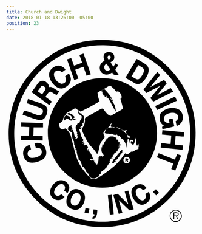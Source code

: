 ```yaml
---
title: Church and Dwight
date: 2018-01-18 13:26:00 -05:00
position: 23
---
```


<svg version="1.1"  xmlns="http://www.w3.org/2000/svg" xmlns:xlink="http://www.w3.org/1999/xlink" x="0px" y="0px"
	 viewBox="0 0 163.6 164" style="enable-background:new 0 0 163.6 164;" xml:space="preserve">
<g>
	<path d="M138.8,26C124.2,11.2,106.3,3.3,85.7,2.5c-23.6-1-44.1,7-60.8,23.8C10.5,40.7,2.9,58.5,2,78.8
		c-0.9,23.3,6.8,43.5,23.3,60.1c15.6,15.7,34.7,23.2,57,23.6c21.8-0.4,40.8-8,56.4-23.7c14.5-14.5,22.3-32.2,23.2-52.7
		C163,62.9,155.2,42.6,138.8,26z M82,157.8c-42.2,0-75.4-34.6-75.3-75.4C6.7,40.5,41,6.3,83.4,7c41.5,0.7,74.3,35.3,74,75.4
		C157.5,124.7,122.8,157.8,82,157.8z"/>
</g>
<path d="M139.9,152.6c0-2.8,2.3-5,5.3-4.9c2.7,0,5,2.3,5,5.2c0,2.8-2.3,5.1-5.3,5.2C142.1,158,139.8,155.6,139.9,152.6z
	 M149.5,152.9c0.1-2.4-1.9-4.6-4.3-4.7c-2.7-0.1-4.7,1.8-4.8,4.3c-0.1,2.5,1.8,4.7,4.3,4.8C147.3,157.5,149.5,155.5,149.5,152.9z"/>
<path d="M77.9,147.7c-0.1,0.9-0.1,1.8-0.2,2.7c-0.1,1.2-0.4,2.3-1.1,3.3c-0.7,1.2-1.8,1.8-2.9,1.7c0-0.5,0.1-1,0.1-1.6
	c1.1-0.4,1.8-1.1,1.7-2.3c-0.4-0.1-0.8-0.2-1.3-0.3c0.1-1.3,0.2-2.5,0.4-3.9C75.7,147.4,76.7,147.5,77.9,147.7z"/>
<path d="M71.1,146.7c-0.3,1.3-0.6,2.6-0.9,4c-1.1-0.2-2.1-0.4-3.3-0.7c0.3-1.3,0.6-2.6,0.9-4C68.9,146.3,69.9,146.5,71.1,146.7z"/>
<path d="M53.7,130.1c-0.1,0.5-0.3,1-0.5,1.5c-0.2,0.6-0.5,1.1-0.9,1.8c-1-0.8-1.9-1.5-2.8-2.2c0.2-0.5,0.3-0.9,0.5-1.3
	c0.5-1.3,0.2-2.4-0.7-3.4c-0.9-1-2-1.1-3.3-0.7c-0.4,0.1-0.8,0.3-1.1,0.5c-1.9,1.3-3.3,3.1-3.9,5.4c-0.2,0.9-0.2,1.9,0.5,2.7
	c1.1,1.4,2.5,1.7,4,0.9c0.5-0.3,1-0.6,1.6-0.9c0.9,0.7,1.8,1.4,2.7,2.1c-0.1,0.2-0.3,0.4-0.4,0.6c-1.9,2.1-4.7,2.8-7.3,1.8
	c-1.7-0.6-3-1.7-3.9-3.2c-1-1.5-1.2-3.2-0.6-5c0.9-2.9,2.6-5.3,5.1-7.1c4.2-3,10.3-0.5,11.2,4.6C53.9,128.6,53.8,129.4,53.7,130.1z"
	/>
<path d="M67.1,135.4c-0.6-2.9-2.7-4.2-5.2-5.1c-2.8-1-5.2-0.3-7.2,1.9c-2.1,2.3-3.2,5.1-3.3,8.2c-0.1,2.6,1,4.5,3.1,5.8
	c0.9,0.5,1.8,0.9,2.8,1.2c2.5,0.7,4.7,0.1,6.5-1.8c1.6-1.6,2.6-3.5,3.1-5.6C67.3,138.4,67.5,136.9,67.1,135.4z M61.1,143
	c-0.9,0.8-1.9,1.3-3.2,1c-1.6-0.4-2.7-1.5-2.8-3.2c-0.1-2.5,0.7-4.6,2.5-6.4c0.9-0.8,1.9-1.3,3.2-1.1c1.5,0.2,2.6,1.5,2.8,3.2
	c0,0.3,0,0.5,0,1C63.4,139.6,62.7,141.5,61.1,143z"/>
<path d="M91.9,151.4c-1.1,0.1-2.1,0.2-3.3,0.3c-0.5-5.5-1.1-11-1.7-16.6c1.1-0.1,2.1-0.2,3.3-0.4C90.9,140.4,91.5,145.8,91.9,151.4z
	"/>
<path d="M96.4,139.4c0,0-0.1,0.1-0.1,0.1c1,3.5,2,7,3,10.6c-1,0.3-2,0.6-3.1,0.9c-1.5-5.3-3.1-10.6-4.6-16c1.2-0.3,2.3-0.7,3.4-1
	c0.2,0,0.6,0.2,0.8,0.4c2.1,2,4.1,4.1,6.1,6.1c0.7,0.7,1.5,1.5,2.2,2.2c0,0,0.1-0.1,0.2-0.1c-0.5-1.8-1-3.5-1.5-5.3
	c-0.5-1.7-1-3.5-1.5-5.3c1.1-0.3,2.1-0.5,3.1-0.8c1.5,5.4,3.1,10.7,4.6,16c-1.2,0.3-2.3,0.6-3.5,0.9
	C102.4,145.3,99.4,142.3,96.4,139.4z"/>
<path d="M119.2,142.4c-3,1.7-5.8,1.1-8.2-1.4c-1.7-1.8-3-3.9-3.7-6.4c-0.8-3.4,0.4-6.3,3.5-7.9c3.4-1.7,6.1-1.2,8.6,1.5
	c0.2,0.2,0.4,0.5,0.7,0.9c-1.1,0.6-2,1.2-3,1.8c-0.4-0.3-0.7-0.6-1-0.9c-1.1-0.9-2.3-1.1-3.6-0.5c-1.3,0.6-1.8,1.6-1.7,2.9
	c0.2,2.8,1.5,5,3.8,6.6c1.2,0.7,2.4,0.8,3.5-0.1c1.2-0.9,1.5-2,1.2-3.5c-0.1-0.4-0.2-0.8-0.3-1.3c1-0.6,2-1.2,3-1.8
	C124.2,136.7,123.3,140.2,119.2,142.4z"/>
<path d="M130.7,133.1c-0.8,0.7-1.6,1.4-2.5,2.2c-0.9-1-1.8-2-2.7-3c0.8-0.7,1.6-1.5,2.5-2.2C128.9,131.1,129.8,132.1,130.7,133.1z"
	/>
<path d="M149.6,101.2c-1.7,4.3-3.3,8.5-5,12.9c-1.2-0.5-2.3-1-3.4-1.4c0.6-1.5,1.1-3,1.7-4.5c-4.7-1.9-9.3-3.7-14-5.5
	c0.5-1.2,0.9-2.3,1.4-3.4c0.5,0.1,1,0.2,1.4,0.4c3.4,1.3,6.7,2.7,10.1,4c0.8,0.3,1.7,0.6,2.5,1c0.6-1.5,1.2-3,1.9-4.6
	C147.3,100.4,148.4,100.8,149.6,101.2z"/>
<path d="M144.9,84.6c-0.2,2.4-0.4,4.8-0.7,7.3c2.4,0.2,4.6,0.5,7,0.7c-0.1,1.2-0.3,2.4-0.4,3.7c-6.3-0.6-12.5-1.2-18.7-1.8
	c0.1-0.7,0.1-1.4,0.2-2c0-0.5,0.1-1.1,0.2-1.7c2.7-0.2,5.3,0.6,8.1,0.6c0.2-2.4,0.4-4.8,0.6-7.3c-2.6-0.3-5.3-0.5-8-0.8
	c0.1-1.2,0.3-2.4,0.4-3.8c6.2,0.6,12.4,1.2,18.6,1.8c-0.1,1.3-0.2,2.4-0.3,3.7C149.6,85,147.3,84.8,144.9,84.6z"/>
<path d="M148.1,74.8c-0.6,0.5-1.4,0.8-2.3,1.2c-0.3-1.4-0.6-2.7-0.9-4c0.3-0.2,0.6-0.5,0.8-0.7c2.6-1.7,1.3-5.4-0.8-6.1
	c-1.3-0.5-2.7-0.6-4-0.4c-1.5,0.2-3,0.7-4.2,1.6c-1.2,0.9-1.9,2.1-1.8,3.6c0.1,2.1,1.7,3.6,4.8,3.4c-0.2-1-0.4-2-0.6-3.1
	c1.1-0.2,2.1-0.4,3.2-0.7c0.5,2.2,1,4.4,1.5,6.7c-3.4,1.1-6.8,1.7-10.2,2.3c-0.1-0.7-0.2-1.3-0.3-1.9c0.5-0.3,1-0.6,1.6-0.9
	c-0.2-0.2-0.4-0.4-0.6-0.5c-1.9-1.2-2.7-3-3-5.1c-0.1-0.9-0.1-1.8,0-2.6c0.1-1.5,0.8-2.9,2-3.8c3.7-2.9,7.9-4,12.5-2.7
	c3,0.9,4.7,3.1,5.3,6.2C151.4,70.3,150.6,72.9,148.1,74.8z"/>
<path d="M146,54.4c-5.6,2.6-11.2,5.2-17,7.9c-0.5-1.1-1-2.2-1.6-3.4c5.7-2.7,11.3-5.3,17-8C145,52.1,145.5,53.2,146,54.4z"/>
<path d="M143,46.5c-5.8,2.9-11.4,5.8-17.2,8.6c-0.9-1-1.7-2-2.5-3c2.7-3.4,5.4-6.7,8.1-10c0,0-0.1-0.1-0.1-0.2
	c-3.8,1.9-7.5,3.9-11.4,5.9c-0.8-1-1.6-2-2.5-3c4-5.1,7.9-10.1,11.9-15.2c0.8,1,1.6,1.9,2.3,2.9c-1.5,1.7-2.8,3.4-4.2,5.1
	c-1.4,1.7-2.7,3.3-4.1,5c0,0,0.1,0.1,0.1,0.1c3.8-2,7.7-4,11.6-6.1c0.8,0.9,1.5,1.9,2.3,2.9c-2.8,3.4-5.5,6.8-8.2,10.1
	c0,0,0,0.1,0.1,0.1c3.8-2,7.6-4.1,11.5-6.2C141.4,44.6,142.2,45.5,143,46.5z"/>
<path d="M118.8,23c-2.2-1.4-4.4-2.7-6.6-4c-0.2-0.1-0.4-0.2-0.7-0.3c-3.2,5.3-6.3,10.7-9.5,16c0.1,0.1,0.2,0.2,0.3,0.3
	c2.7,1.6,5.4,3.2,8.1,4.7c0.5,0.3,1,0.3,1.6,0.4c1.9,0.2,3.4-0.6,4.8-1.9c2.3-2.2,4-4.9,4.8-8C122.4,27,121.5,24.8,118.8,23z
	 M117.6,29.8c-0.7,2-1.8,3.8-3.3,5.4c-0.9,0.9-2.1,1.2-3.2,0.6c-1.3-0.6-2.6-1.4-4-2.1c2-3.3,3.9-6.5,5.9-9.8
	c1.2,0.8,2.4,1.4,3.5,2.2C117.7,26.9,118.1,28.2,117.6,29.8z"/>
<path d="M93.3,27.8c0.8-1.3,1.8-2.4,2.2-3.9c-0.6-0.5-1.2-1-1.9-1.5c-0.7,1-1.3,1.9-2,2.9c-0.9-1.3-1.6-2.5-2.4-3.8
	c0.5-0.3,0.9-0.5,1.2-0.7c1.5-1,2.2-2.4,2-4.2c-0.2-1.8-1.2-3-2.9-3.5c-0.5-0.2-1-0.2-1.5-0.3c-2.9-0.2-5.2,1.7-4.7,4.8
	c0.1,0.9,0.5,1.8,0.7,2.8c-0.1,0-0.3,0.1-0.4,0.2c-2,0.8-3,2.2-3.5,4.2c-0.7,3,0.7,5.8,3.4,6.8c1.9,0.8,3.9,0.6,5.7-0.5
	c0.4-0.3,0.9-0.5,1.4-0.8c0.2,0.4,0.3,0.7,0.5,0.9c0.3,0.3,0.6,0.8,1,0.9c1.2,0.4,2.6,0.5,4.1,0.4C95.3,30.8,94.3,29.3,93.3,27.8z
	 M85.4,28.5c-1.1-0.4-1.6-1.4-1.6-2.6c-0.1-1.5,0.8-2.4,2-3.2c1.1,1.7,2.1,3.3,3.2,5C87.9,28.7,86.7,28.9,85.4,28.5z M87.6,19.3
	c-0.7-0.8-1.1-1.6-0.9-2.5c0.2-0.8,0.8-1.1,1.6-1c0.7,0.1,1.2,0.8,1,1.5C89.2,18.3,88.6,18.9,87.6,19.3z"/>
<path d="M72.3,31.8c-1.3,0.4-2.4,0.8-3.6,1.2c-0.9-2.6-1.8-5.1-2.7-7.6c-2.3,0.8-4.7,1.6-7,2.4c0.9,2.6,1.8,5.1,2.7,7.7
	c-1.2,0.4-2.3,0.8-3.6,1.2C56,30.9,54,25,51.9,19.1c1.2-0.4,2.3-0.8,3.6-1.2c0.8,2.2,1.6,4.3,2.4,6.5c2.3-0.8,4.6-1.6,7-2.5
	c-0.8-2.2-1.5-4.4-2.3-6.6c1.2-0.4,2.3-0.8,3.5-1.2C68.1,20,70.3,25.8,72.3,31.8z"/>
<path d="M51.4,42.4c-2.9,2.1-6,2.1-8.9-0.1c-2.9-2.3-5.1-5.1-5.8-8.8c-0.4-2.1,0-4.1,1.5-5.8c1.5-1.7,3.3-2.9,5.6-3.2
	c2.4-0.4,5.6,1.1,6.8,3.3c-1,0.8-2,1.5-3,2.3c-0.6-0.4-1.1-0.8-1.6-1.1c-2.1-1.1-4.7,0-5.2,2.2c-0.1,0.7-0.1,1.4,0.1,2.1
	c0.7,2.6,2.2,4.7,4.6,6c0.9,0.5,1.8,0.8,2.8,0.5c2.1-0.5,3.1-2.1,2.6-4.2c-0.1-0.7-0.4-1.3-0.6-2.1c1.1-0.8,2.1-1.6,3.2-2.4
	C56.2,35.3,55.8,39.2,51.4,42.4z"/>
<path d="M44.8,46.1c-1.5-0.5-2.6-1.4-3.9-2.2c-1.3-0.9-2.7-1.6-4.3-1.1c-0.4-1.8-0.6-2.3-1.2-3.1c-2.5-3.2-6.3-3.2-8.6,0.1
	c-1.3,1.9-2.6,3.7-4,5.6c-0.4,0.5-0.8,1.1-1.2,1.7c5.1,3.7,10.1,7.3,15.2,11c0.7-1,1.4-2,2.2-3c-1.9-1.4-3.7-2.7-5.4-4
	c0-0.2,0-0.2,0.1-0.3c0.7-1,1.3-1.9,2-2.9c1-1.4,1.9-1.6,3.4-0.7c0.8,0.5,1.5,1.1,2.3,1.5c0.5,0.3,1.2,0.5,1.7,0.8
	c0.8-1.1,1.5-2.1,2.2-3.2C45.1,46.3,45,46.2,44.8,46.1z M33.3,45c-0.8,1.3-1.7,2.5-2.7,3.9c-1.3-0.9-2.5-1.7-3.7-2.6
	c0.2-0.4,0.4-0.7,0.6-1c0.7-0.9,1.3-1.9,2-2.8c0.8-0.9,1.6-1,2.6-0.4c0.2,0.1,0.5,0.3,0.7,0.5C33.6,43.3,33.8,44.1,33.3,45z"/>
<path d="M35,64.1c-0.2,1-0.5,2.1-1,3.1c-1.4,3.1-3.8,4.3-7.1,3.5c-2-0.5-3.9-1.2-5.8-1.8c-2-0.7-4-1.4-6-2.1
	c-0.4-0.1-0.7-0.3-1.2-0.5c0.4-1.2,0.8-2.3,1.2-3.4c1.4,0.1,2.6,0.6,3.9,1c2.4,0.9,4.7,1.7,7.1,2.6c1,0.3,2,0.4,3,0.1
	c1.2-0.3,1.8-1.1,2.1-2.2c0.3-1.1,0.2-2.2-0.7-2.9c-0.8-0.6-1.6-1.1-2.5-1.4c-3.3-1.2-6.6-2.3-9.9-3.4c-0.2-0.1-0.4-0.1-0.7-0.2
	c0.4-1.2,0.7-2.3,1.1-3.6c0.9,0.3,1.7,0.5,2.6,0.8c2.9,1,5.8,2,8.7,3c0.8,0.3,1.6,0.7,2.3,1.1C34.6,59.2,35.6,61.2,35,64.1z"/>
<path d="M23.3,77.1c-0.1,2.4-0.1,4.8-0.2,7.3c2.6,0.1,5.3,0.2,8,0.2v3.8c-6.3-0.2-12.5-0.4-18.7-0.5v-3.7h7c0.1-2.4,0.1-4.8,0.2-7.3
	c-2.4-0.1-4.6-0.2-6.9-0.2v-3.8c6.3,0.2,12.5,0.4,18.7,0.6v3.7H23.3z"/>
<path d="M34,100.6c-0.6,2.1-2,3.6-3.9,4.6c-2.5,1.4-5.2,2.1-8,2.2c-3.5,0-5.8-1.6-7.1-4.9c-0.5-1.4-0.8-2.9-0.6-4.4
	c0.3-2.7,2.7-5.4,5.6-6c0.4,1.3,0.7,2.5,1.1,3.8c-0.3,0.1-0.5,0.2-0.7,0.3c-1.6,0.8-2.5,2.4-2.2,4c0.3,1.7,1.6,2.9,3.4,3
	c2.6,0.2,5-0.5,7.1-2c0.9-0.6,1.5-1.5,1.6-2.6c0.3-2.1-1.2-3.9-3.2-4c-0.6,0-1.2,0-1.9,0c-0.4-1.3-0.7-2.6-1.1-3.9
	c2.5-0.5,4.8-0.4,6.9,1.1C33.5,93.6,34.8,97.6,34,100.6z"/>
<path d="M145.1,153c-0.5,0-0.9,0-1.4,0c0,0.9,0,1.7,0,2.5c-0.5,0.1-0.7,0-0.7-0.4c0-1.7,0-3.4,0-5.2c1.4-0.2,2.6-0.3,3.8,0.2
	c0.5,0.2,0.7,0.7,0.7,1.2c0,0.5-0.2,1-0.7,1.2c-0.3,0.1-0.6,0.3-1,0.5c0.5,0.8,0.9,1.6,1.4,2.4c-0.5,0.2-0.7,0-0.9-0.3
	C146,154.5,145.6,153.7,145.1,153z M143.8,152.6c0.9-0.1,1.6-0.1,2.3-0.2c0.5-0.1,0.8-0.4,0.8-0.9c0-0.5-0.3-0.9-0.8-0.9
	c-0.8-0.1-1.5-0.1-2.3-0.1C143.8,151.1,143.8,151.8,143.8,152.6z"/>
<path d="M86.8,51.7c0,0.2,0,0.4,0,0.6c0,0-0.1,0-0.1,0c-0.5-0.8-0.9-1.6-1.4-2.4c-0.1,0-0.1,0.1-0.2,0.1c0.2,0.5,0.4,1,0.7,1.7
	c-0.9-0.1-1.3-0.5-1.6-1.2c-0.2-0.5-0.5-1-0.8-1.5C83.4,49,83.3,49,83.2,49c0.4,0.7,0.7,1.4,1.1,2.1c-0.9-0.9-1.7-2-2.1-3.2
	c-0.1-0.2,0-0.5,0.2-0.7c-0.1-0.2-0.2-0.4-0.2-0.5c-0.4-0.2-0.8-0.4-1.1-0.6v-0.3c0.7-0.4,1.3-0.8,2-1.1c0.5-0.2,1-0.1,1.4,0.3
	c2.7,2.8,5.2,5.7,6.7,9.3c0.1,0.3,0.2,0.6,0.3,0.9c-0.1,0-0.1,0.1-0.2,0.1c-0.8-1.4-1.7-2.8-2.6-4.2c-0.1,0-0.1,0.1-0.2,0.1
	c0.2,0.4,0.3,0.7,0.5,1.1c1,1.5,1.9,3.1,2.9,4.5c1,1.4,1.3,3,1.6,4.7c0.1,0.7,0.2,1.5,0.2,2.2C91.1,60,89.5,55.5,86.8,51.7z"/>
<path d="M59.1,71c-0.5,0-1.2,0.1-1.7,0c-0.3-0.1-0.6-0.5-0.8-0.8c-0.2-0.4-0.3-0.9-0.4-1.3c-0.4-1.3-1.3-2.1-2.6-2.5
	c-0.4-0.1-0.7-0.2-1-0.4c-0.2-0.1-0.4-0.4-0.3-0.5c0-0.2,0.3-0.4,0.5-0.5c0.4-0.1,0.8-0.1,1.2-0.2c0,0.2,0.1,0.3,0.1,0.4
	c0.9,0.3,1.7,0.6,2.5,1c0,0-0.1,0.1-0.1,0.1c0.3,0.3,0.5,0.6,0.8,0.9c0.5,0.4,1,0.8,1.6,1.3c-0.8,0.4-1.6,0.6-1.7,1.6
	c0.4,0,0.7-0.1,1.1-0.1c0.1-0.2,0.2-0.5,0.3-0.7C59.2,69.6,59.3,70,59.1,71z"/>
<path d="M56.3,71.2c-0.2,0.2-0.8,0.2-1.2,0.1c-0.6-0.2-1.2-0.7-1.8-1c-0.5-0.3-0.9-0.6-1.4-0.9c-0.6,0.3-1.1,0.5-1.4,1.2
	c-0.2,0.4-0.9,0.7-1.4,0.9c0.1-0.8,0.1-1.6,0.5-2.2c0.4-1.6,0.5-1.7,1.5-2.5c0.6,0.2,1.1,0.4,1.7,0.7c0-0.1,0.1-0.1,0.1-0.2
	c0.1,0.2,0.2,0.3,0.3,0.5c0.2,0,0.4-0.1,0.4-0.1c1.3,0.5,1.3,1.4,1,2.5c0.6-0.1,1.1-0.2,1.8-0.2C56.4,70.4,56.5,71,56.3,71.2z"/>
<path d="M99.2,98.5c0,0.3-0.3,0.5-0.5,0.8c-0.2,0.2-0.5,0.4-1,0.8c0.2,0,0.4,0,0.7,0.1c-0.1,0.1-0.1,0.2-0.2,0.2
	c-0.2,0-0.4,0-0.7,0.1c0,0.3-0.1,0.6-0.1,1c-0.2,0.1-0.4,0.2-0.7,0.3c-0.1,0.8-0.6,1.2-1.3,1.4c0.1,0.2,0.2,0.4,0.3,0.6
	c-0.3,0.2-0.6,0.4-0.9,0.7c-0.1,0-0.3-0.1-0.7-0.2c0.2,0.3,0.4,0.5,0.6,0.9c-0.5-0.1-0.8-0.1-1.2-0.2c0.1,0.2,0.2,0.4,0.3,0.6
	c-0.4-0.1-0.7-0.1-1.1-0.2c0,0,0,0.1,0,0.1c0.3,0.2,0.7,0.4,1.2,0.7c-0.7,0.2-1.3,0.4-1.8,0.5c0.1,0.2,0.2,0.3,0.3,0.5
	c-0.2,0.6-1.4,0.5-2,0c0.3-0.6,0.7-1.1,0.9-1.6c0.3-0.7,0.7-1.3,1.3-1.8c0.7-0.6,1.2-1.4,1.8-2.1c0.3-0.4,0.7-0.8,0.9-1.3
	c0.3-0.3,0.5-0.6,0.8-0.9c0.3-0.3,0.5-0.7,0.7-1.1c0.6-1,1.3-1.8,2.5-2.1C99.2,96.9,99.2,97.7,99.2,98.5z"/>
<path d="M105.6,88.5c0,0.7,0,1.4-0.1,2c-0.5-1.2,0-2.7-0.8-3.9c-0.9,0.5-1,0.8-1,3.2c0,0-0.1,0-0.2-0.1c-0.2,0.2-0.4,0.5-0.4,0.7
	c-0.1,0.8-0.1,1.7-0.2,2.5c0,0.5-0.1,0.9-0.2,1.4c-0.1,0-0.2,0-0.2,0c-0.1-0.9,0-1.8-0.3-2.6c-0.2-0.9-0.7-1.6-1-2.5
	c-0.1,0-0.2,0.1-0.3,0.1c-0.4-0.9-0.8-1.7-1.2-2.5c-1,0.2-1.1,0.1-1.6-0.8c-0.1-0.2-0.3-0.5-0.5-0.7c-0.3-0.3-0.6-0.6-1-1
	c-0.3,0.2-0.6,0.4-0.9,0.6c-0.3-0.5-0.7-1.1-1-1.6c-1.6,0.8-2.9,0-4.3-0.5c-0.8-0.3-1.2-0.2-1.6,0.4c-0.7-0.8-1.6-0.7-2.5-0.7
	c-0.7,0-1.4,0-2.1-0.6c0.2-0.6,0.3-1.4,0.6-2c0.8-1.4,2-2.5,3.8-2.6c1.2-0.1,2.3-0.4,3.5,0c0.1,0.1,0.3,0,0.4,0
	c0.1,0,0.1-0.1,0.2-0.1c-0.2-0.1-0.4-0.2-0.6-0.4c0.5-0.1,1-0.2,1.6-0.3c0,0,0,0,0.1,0c0.9,1,1.9,1.6,3.3,2c1.4,0.4,2.4,1.4,3.5,2.3
	c0.2,0.2,0.4,0.2,0.8,0.4c0.1,0.9,0.9,1.3,1.8,1.5c0.4,0.1,0.5,0.3,0.5,0.7c0,0.8,0,1.5,0,2.3C105.4,86.2,105.5,87.3,105.6,88.5z"/>
<path d="M103.8,105.5c0.2,0.3,0.3,0.7,0.5,1.1c-1,0.4-1-0.6-1.6-0.9c0,0.3,0,0.6-0.1,0.8c-0.1,0.2-0.4,0.2-0.7,0.4v-3.3
	c0.5,0,1,0,1.5,0.1c1,0.2,1.2,0.7,0.7,1.5C104,105.3,103.9,105.4,103.8,105.5z"/>
<path d="M82.8,35.1C57,34.9,35.6,55.3,35.5,81.9c-0.1,25.8,20.9,46.8,46.6,46.8c25.9,0,46.8-20.8,46.9-46.5
	C129.1,57.1,109,35.3,82.8,35.1z M102.9,107.9c-1.6,0-2.8-1.3-2.7-2.9c0-1.5,1.3-2.7,3-2.7c1.5,0,2.6,1.2,2.6,2.8
	C105.8,106.8,104.6,107.9,102.9,107.9z M114,93.3c-0.3,0.7-1.7,0.9-0.8,2.2c-0.5,0.2-1,0.3-1.5,0.5c-0.6,0.2-1.2,0.3-1.6,0.7
	c-1,0.9-2.1,1.4-3.2,1.2c-0.9,0.7-1.6,1.4-2.4,1.8c-0.9,0.5-1.8,0.2-2.8-0.4c-0.3,0.4-0.6,0.7-0.8,1c-1.3,1.8-2.5,3.6-3.9,5.2
	c-3.3,3.9-7.2,7.1-11.4,10c-2.1,1.5-4.2,2.9-6.3,4.3c-1.5,1-3.1,1.7-5,1.6c-1-0.1-1.9-0.3-2.6-1.1c-1.3-1.4-2.7-2.8-3.9-4.3
	c-2.7-3.3-5.1-6.8-6.8-10.7c-1.3-3.2-2.2-6.5-3-9.8c-1-3.8-1.9-7.5-2.9-11.3c0-0.1-0.1-0.2-0.1-0.3c-0.9-2.4-2.6-4.2-4.5-5.9
	c-0.7,0.3-1.2,0.5-1.9,0.8c-1,0.4-1.8,0.2-2.3-0.7c-0.5-0.8-0.9-1.7-1.1-2.6c-0.3-0.9,0.1-1.8,0.9-2.2c1.6-0.8,2.4-1.9,2.6-3.7
	c0.1-0.8,0.7-1.5,1.2-2.2c0.6-0.9,1.2-1.8,1.9-2.6c0.3-0.3,0.8-0.5,1.2-0.7c0.5-0.3,1-0.5,1.4-0.8c0.2-0.1,0.4-0.3,0.6-0.4
	c1.1-0.4,2.1-0.9,3-1.6c0.8-0.6,1.8-0.3,2.5,0.5c0.2,0.3,0.7,0.3,1.1,0.5c-0.4,0.8-0.3,1.7,0,2.6c0.4,0.9,1.1,1.4,2,1.9
	c1,0.5,1.2,1.6,0.7,2.6c-0.4,0.6-0.7,1.3-1.1,1.9c-0.1,0.2-0.2,0.5-0.2,0.7c0.1,0.7-0.3,1.1-0.9,1.3c-0.3,0.1-0.6,0.2-0.9,0.4
	c-0.2,0.1-0.4,0.2-0.4,0.3c-0.1,1.1-1.5,1.4-1.5,2.6c0.2,0,0.4-0.1,0.6-0.1c0,0,0,0.1,0,0.1c-0.2,0.2-0.5,0.4-0.7,0.6
	c0,0.3,0.1,0.5,0.1,0.9c0,0,0.1,0.1,0.3,0.1c-0.1,0.1-0.1,0.2-0.2,0.4l0.4,0.4c-0.1,0.2-0.2,0.3-0.3,0.5c0.3,0.6,0.7,1.1,1,1.7
	c0.1,0.2,0.2,0.5,0.1,0.6c-0.3,0.6-0.1,0.9,0.3,1.2c-0.2,0.7-0.3,1.3-0.5,2c0.3-0.2,0.5-0.3,0.8-0.5c0,0.3,0,0.4-0.1,0.6
	c0.1,0,0.2,0.1,0.5,0.3c-0.6,0.6-1.1,1.1-1.6,1.6c-0.2,0.1-0.6,0-1,0c0.2-0.5,0.4-0.9,0.6-1.3c-0.3,0-0.5-0.1-0.8-0.1
	c0-0.1,0-0.2,0-0.3c-0.6-1.1-0.6-2.3-1-3.5c-0.2-0.5-0.4-1.1-0.6-1.6c-0.2-0.4-0.4-0.7-0.6-1.1c-0.4,0.3-0.7,0.4-1,0.6
	c0,0-0.1-0.1-0.1-0.1c0.4-0.4,0.7-0.8,1.1-1.2c-0.2-0.4-0.2-0.8-0.5-1.1c-0.5-0.7-0.8-1.3,0-2.1c-1.6,0.3-3.2,1.6-3.8,3
	c0.3-0.2,0.5-0.3,0.8-0.4c-0.2,0.3-0.4,0.7-0.6,1c0.4,0.4,0.6,0.8,1,1.1c0.3,0.2,0.8,0.4,1.3,0.5c0,0.1-0.1,0.3-0.1,0.6
	c0.2,0,0.3,0,0.6-0.1c0,0.1,0.1,0.2,0.1,0.4h0.5c0,0.3,0,0.5,0,0.8c0,0.2,0.2,0.4,0.2,0.6c0,0.6,0,1.2,0.1,1.7
	c0.1,0.8,0.3,1.6,0.5,2.5c0.1,0.3,0.3,0.7,0.4,1c0.1,0.3,0.2,0.5,0.3,0.8c0,0,0.2,0,0.4,0c0.1,1.2,0.2,2.5,0.3,3.7
	c0.1,0,0.2,0,0.4,0v1.8c0.1,0,0.2,0,0.5,0.1c-0.1,0.4-0.2,0.8-0.3,1.1c0,0,0,0,0.1,0.1c0.2-0.3,0.4-0.5,0.6-0.8
	c0.1,0,0.1,0.1,0.2,0.1c-0.2,0.5-0.3,1-0.6,1.7c0.3-0.2,0.4-0.4,0.7-0.6c0,0.4-0.1,0.7-0.1,1c0.2-0.1,0.4-0.2,0.6-0.3V98
	c0,0,0.1,0,0.2,0c-0.1,0.3-0.2,0.5-0.3,0.9c0.2,0,0.3,0.1,0.5,0.1c-0.1,0.2-0.1,0.5-0.2,0.8c0.1,0.1,0.2,0.1,0.4,0.2
	c-0.1,0.2-0.1,0.4-0.2,0.6c0.2,0.3,0.4,0.6,0.7,0.9c0.1,0,0.1-0.1,0.2-0.1c0,0.2-0.1,0.5-0.1,0.8c0.7,0.6,0,1.3,0.1,2
	c0.2-0.3,0.4-0.6,0.5-0.8c0.1,0,0.1,0,0.1,0c-0.1,0.6-0.2,1.2-0.3,1.8c0,0,0.1,0,0.1,0c0.1-0.2,0.3-0.4,0.5-0.7v1
	c0.2-0.2,0.4-0.4,0.7-0.6c0,0.4-0.1,0.7-0.1,1c0.3,0.1,0.5,0.3,0.8,0.4c0.1,0.8,0.2,1.5,0.3,2.2c0.1-0.1,0.2-0.1,0.4-0.2
	c0,0.3-0.1,0.6-0.1,1c0.2,0,0.3,0,0.5,0.1c0.1,0.5,0.3,1,0.4,1.4c0.4,0.2,0.7,0.3,1,0.5c0,0.3,0,0.6-0.1,0.9
	c0.2-0.1,0.4-0.1,0.7-0.2c0.1,0.3,0.2,0.6,0.3,0.9c0.1,0,0.3,0,0.4,0c0,0.3,0.1,0.5,0.1,0.8c0.9,0.3,0.2,1.1,0.6,1.7
	c0.1-0.1,0.2-0.3,0.3-0.4c0.1,0.2,0.2,0.4,0.2,0.6c0.2,0,0.3,0,0.5,0v0.9c0.2-0.1,0.4-0.2,0.5-0.2c0.8,1.1,0.7,2.5,1.8,3.5
	c1.2,1,2.5,1.2,3.9,1c0.9-0.2,1.8-0.7,2.7-1.1c0.8-0.4,1.4-1.2,1.6-2.1c0-0.2,0.1-0.3,0.2-0.5c0.3-0.1,0.5-0.1,0.8-0.2
	c0-0.3-0.1-0.5-0.1-0.8c0-0.2,0.1-0.5,0.2-0.6c0.4-0.4,0.9-0.9,1.4-1.2c1.1-0.6,1.9-1.4,2.7-2.3c0.3-0.4,0.8-0.6,1.2-1v-0.8l0.6-0.4
	c-0.2-0.6,0.1-0.9,1-1.1c0-0.4-0.1-0.8-0.1-1.2c0.4,0.1,0.7,0.1,1.1,0.2c-0.2-0.3-0.3-0.5-0.4-0.7c0.1-0.1,0.2-0.2,0.4-0.3
	c-0.2-0.2-0.3-0.3-0.5-0.5c0.2-0.2,0.3-0.5,0.5-0.8c0.1,0,0.3-0.1,0.7-0.1c-0.3-0.3-0.5-0.5-0.8-0.7c0.2-0.1,0.4-0.1,0.6-0.2
	c-0.1-0.2-0.1-0.3-0.2-0.5c0.3,0,0.6,0.1,0.9,0.1c0,0,0.1-0.1,0.1-0.1c-0.2-0.1-0.4-0.3-0.7-0.4c0,0,0-0.1,0.1-0.1
	c0.4,0.1,0.9,0.2,1.3,0.3c0-0.1,0.1-0.1,0.1-0.2c-0.4-0.3-0.8-0.5-1.3-0.8h1.1c-0.2-0.3-0.4-0.5-0.6-0.7c0.5,0.1,0.9,0.2,1.4,0.3
	c0-0.1,0.1-0.1,0.1-0.2c-0.4-0.3-0.8-0.5-1.2-0.8c0,0,0-0.1,0-0.1c0.4,0.1,0.8,0.2,1.2,0.2c0,0,0-0.1,0.1-0.1
	c-0.2-0.2-0.4-0.5-0.7-0.8c0.4,0.1,0.8,0.1,1.1,0.2c0-0.2-0.1-0.3-0.1-0.5c0.2,0,0.5,0,0.8-0.1c-0.2-0.3-0.4-0.5-0.7-0.8h0.9
	c0-0.2,0-0.3,0-0.5c0.3,0,0.5,0.1,0.8,0.1c-0.1-0.3-0.1-0.5-0.2-0.7c0.3,0,0.6,0,0.9,0c-0.1-0.3-0.2-0.5-0.3-0.8
	c0.4,0.1,0.7,0.2,1.1,0.3c-0.2-0.2-0.2-0.4-0.4-0.6c0.2-0.1,0.4-0.3,0.6-0.4c-0.1-0.2-0.2-0.4-0.4-0.6c0.3,0,0.6-0.1,0.9-0.1
	c-0.2-0.3-0.4-0.5-0.5-0.6c0,0,0-0.1,0.1-0.1c0.3,0.1,0.6,0.2,1.1,0.3c-0.4-0.4-0.6-0.7-0.9-1c0,0,0-0.1,0-0.1
	c0.5,0.1,1,0.3,1.6,0.5c-0.5-0.5-1-0.9-1.4-1.4c0,0,0.1-0.1,0.1-0.1c0.4,0.2,0.8,0.4,1.2,0.6c0,0,0.1-0.1,0.1-0.2
	c-0.4-0.5-0.8-0.9-1.2-1.4c0,0,0-0.1,0.1-0.1c0.5,0.3,1,0.6,1.5,0.9c0,0,0.1-0.1,0.1-0.1c-0.5-0.5-1-0.9-1.6-1.4
	c0-0.1,0.1-0.1,0.1-0.2c0.5,0.3,1,0.5,1.5,0.8c0-0.1,0.1-0.2,0.2-0.2c-0.3-0.3-0.6-0.6-1-0.9c-0.4-0.3-0.7-0.6-1.1-0.9
	c0,0,0-0.1,0.1-0.1c0.3,0.1,0.6,0.2,0.9,0.2c0-0.1,0.1-0.1,0.1-0.2c-0.5-0.5-1-0.9-1.5-1.4c0.1-0.1,0.2-0.2,0.4-0.3
	c-0.7-0.4-1.4-0.8-2.1-1.2c0,0,0-0.1,0.1-0.2c0.4,0.1,0.9,0.2,1.3,0.3c0,0,0-0.1,0.1-0.2c-0.5-0.3-1-0.5-1.6-0.8
	c0.2-0.1,0.4-0.2,0.7-0.3c-1.2-0.4-2.2-1.2-3.5-1.3c-1.2,0-2.4-0.2-3.6,0.7c-0.2,0.5-0.9,1.3-2,1.1c0.1,0.4,0.2,0.7,0.3,1.2
	c-0.3-0.2-0.5-0.3-0.8-0.6c0.1,0.4,0.2,0.7,0.2,0.9c-0.8,1.2-1.6,2.4-2,3.8c-0.3-0.2-0.5-0.4-0.9-0.6c0.2,0.6,0.4,1.1,0.5,1.5
	c0,0-0.1,0-0.1,0.1c-0.2-0.2-0.3-0.3-0.5-0.5c-0.5,0.6-0.1,1.2,0,1.9c-0.2-0.2-0.4-0.3-0.5-0.4c-0.1,0.7-0.2,1.3-0.3,2.3
	c0.2,1.6,0.7,3.3,2.1,4.6c-0.2,0.4-0.4,0.7-0.7,1c0,0-0.2,0-0.4-0.1c0,0.2,0,0.3,0,0.5c-0.5-0.4-0.9-0.8-1.4-1.2
	c-0.1,0.3-0.2,0.5-0.3,0.8c-0.7,0.2-0.9-0.3-1.3-0.8c0.1,0.6,0.2,1,0.3,1.5c0,0-0.1,0-0.1,0.1c-0.2-0.2-0.3-0.3-0.5-0.5
	c-0.1,2.5,0,4.9-1.5,7.1c-0.1,0-0.1,0-0.2,0c0.1-0.3,0.1-0.7,0.1-1c0,0-0.1,0-0.1,0c-0.2,0.5-0.4,0.9-0.5,1.4c-0.1,0-0.1,0-0.2,0
	c0.1-0.5,0.1-1,0.2-1.6c-0.2,0.1-0.4,0.1-0.6,0.2c0.1-0.4,0.1-0.7,0.2-1c0,0-0.1,0-0.1-0.1c-0.1,0.2-0.3,0.5-0.5,0.7
	c-0.1-0.1-0.1-0.1-0.2-0.2c0-0.3,0.1-0.5,0.1-0.9c-0.2,0.1-0.4,0.2-0.7,0.3c0.1-0.5,0.2-0.9,0.3-1.4c-0.2,0-0.5,0-0.7,0.1
	c0.1-0.3,0.2-0.6,0.3-0.9c0,0-0.1,0-0.1-0.1c-0.2,0.2-0.5,0.3-0.8,0.6c0.1-0.3,0.1-0.6,0.2-0.9c-0.6,0.4-1,0.7-1.6,1.1
	c-0.2-0.2-0.5-0.5-0.9-0.7c0.2-0.2,0.3-0.4,0.4-0.6c1.4,0.2,1.6,0.1,2-0.7c-0.4-1-0.7-1.9-1.1-2.8c-0.3-0.7-0.7-1.3-1.1-1.9
	c-0.2-0.3-0.5-0.5-0.7-0.9c-0.3-0.5-0.4-1-0.7-1.6c-0.2,0.1-0.4,0.4-0.7,0.6c-0.1,0-0.1-0.1-0.2-0.1c0.3-0.4,0.5-0.8,0.8-1.2
	c0,0,0-0.1-0.1-0.1c-0.4,0.2-0.8,0.5-1.2,0.7c0-0.1-0.1-0.1-0.2-0.2c0.4-0.6,0.7-1.2,1-1.8c-0.5-0.9-1-1.6-1.6-2.4
	c-0.4,0.2-0.9,0.5-1.4,0.8c0-0.2,0.1-0.4,0.1-0.6c-0.3,0.1-0.5,0.2-0.7,0.2c0,0-0.1-0.1-0.1-0.1c0.3-0.3,0.5-0.7,0.8-1
	c0,0,0,0-0.1-0.1c-0.2,0.1-0.5,0.2-0.9,0.4c0.2-0.4,0.4-0.7,0.5-1c0,0-0.1-0.1-0.1-0.1c-0.3,0.3-0.7,0.5-1,0.8
	c-0.1,0-0.1-0.1-0.2-0.2c0.3-0.3,0.5-0.6,0.8-0.8c0.4-0.3,0.6-0.6,0.1-1.2c-0.4,0.3-0.8,0.5-1.3,0.8c0,0-0.1-0.1-0.1-0.1
	c0.2-0.2,0.5-0.5,0.7-0.7c0.6-0.5,0.7-1,0.3-1.7c-0.4-0.7-0.9-1.2-1.3-1.9c-0.1-0.2-0.2-0.5-0.3-0.9c-0.4-0.2-0.6-1.2-0.3-2
	c-0.2-0.1-0.3-0.2-0.5-0.3c0,0,0.1,0,0.1,0c-0.3-1.2-0.7-2.3-1-3.5c0.3,0,0.8,0,1.3-0.2c0.4-0.2,0.6-0.6,1-1.1
	c-0.7-0.1-1.1-0.1-1.7-0.2c1-0.6,1.8-1.2,2.7-1.8h-1c0,0,0-0.1-0.1-0.1c0.3-0.2,0.7-0.3,1.1-0.5c-0.3-0.2-0.6-0.3-0.9-0.4
	c0-0.1,0-0.1-0.1-0.2c0.4-0.2,0.8-0.5,1.2-0.7c-0.3-0.5,0.3-0.5,0.6-0.8c-0.2-0.1-0.3-0.2-0.5-0.4c0.5-0.6,0.7-1.3,0.5-2.1
	c-0.1-0.3-0.1-0.6,0-0.9c0.1-1.3-0.4-2.3-1.6-2.9c-0.1-0.1-0.2-0.2-0.4-0.3c0-0.2,0.1-0.4,0.1-0.7c-0.9,0.2-2.4-0.8-2.7-1.6
	c-0.1-0.3-0.2-0.7-0.4-1c0.8-0.1,1.5-0.1,2,1c5.5-2.9,11-5.6,16.3-8.9c-0.8-2.5-1.8-4.9-1.7-7.5c1.6-0.9,3.2-1.9,4.9-2.8
	c1.5-0.9,3-1.7,4.4-2.6c0.8-0.5,1.6-0.6,2.3,0c0.9,0.8,1.7,1.6,2.5,2.4c0.7,0.7,1.2,1.5,1.8,2.3c1.6-0.5,2.3-0.3,3.3,1
	c0.8,1.1,1.3,2.4,1.5,3.8c-0.1,0.1-0.2,0.3-0.3,0.3c-0.9,0.4-0.8,1.1-0.6,1.8c0.6,2,1.1,4,1.6,6c0.1,0.5,0.2,1,0.3,1.7
	c-1.2,0.7-2.4,1.5-3.6,2.2c-2.1,1.2-4.2,2.3-6.3,3.5c-0.5,0.3-0.9,0.2-1.3,0.1c-1.3-0.5-2.3-1.5-3.2-2.5c-0.7-0.9-1.4-1.8-2.1-2.8
	c-0.6-0.8-1.2-0.9-2.1-0.5c-1,0.5-2,1.1-3,1.7c-3,1.7-6,3.3-9,5c-0.4,0.2-0.8,0.4-1.1,0.7c-0.8,0.4-1.1,1-0.9,2c0.2,0.9,0,2-0.2,2.9
	c-0.3,1.5-1,2.9-1.9,4.1c-0.4,0.6-0.5,1.2-0.3,1.8c0.3,0.8,0.5,1.7,0.9,2.5c1.6,3.7,3.4,7.2,5.9,10.4c1,1.2,2.1,2.3,3.1,3.4
	c0.6,0.7,1.2,1.5,1.8,2.3c0.4,0.5,0.7,1.1,1.1,1.6c0.1,0,0.2,0,0.3,0c0.3-0.5,0.6-1.1,0.8-1.6c0.4-1.6,0.8-3.3,1.1-4.9
	c0.4-2.1,1.3-3.9,2.7-5.4c0.2-0.1,0.3-0.3,0.4-0.5c1.2-1.3,1.6-1.8,0.6-3.6c-0.7-1.2-0.5-2.5,0.4-3.5c0.8-0.8,1.6-1.5,2.5-2.2
	c1.1-0.9,2.1-1.8,2.5-3.1c0.2-0.6,0.7-1,1.6-1.2c-0.9,0.9-1.4,1.7-0.9,3c0.8,0.1,1.8,0.3,2.7,0.2c2.1-0.1,3.9,0.4,5.6,1.7
	c0.6,0.5,1.3,0.8,2.1,1.1c0.6,0.3,1.3,0.3,1.9,0c0.5-0.3,1-0.2,1.2,0.1c-0.2,0.4-0.6,0.8-0.6,1.2c-0.1,0.7,0.1,1.4,0.8,2
	c0.8,0.7,1.4,1.6,2.5,2c0.2,0.1,0.3,0.5,0.4,0.7c-0.6,0.5-1.1,0.5-1.8,0.1c0.3,1.4,0.9,2.4,1.7,3.3c0,0,0.1,0,0.2-0.1
	c-0.2-0.5-0.3-1-0.5-1.5c0,0,0.1,0,0.1,0c0.1,0.1,0.2,0.3,0.3,0.4c0.8-0.3,2.2,0.2,2.5,0.9c-0.5,0.7-0.5,0.7-1.6,0
	c-0.6,0.7-0.7,1.4-0.4,2.3c0.2,0,0.3,0,0.5,0c0.1,0.2,0.2,0.5,0.4,0.8c0.1-0.1,0.2-0.2,0.3-0.3c0.1,0.3,0.3,0.5,0.5,0.8
	c1.1-1,1.3-2.2,1.6-3.5c0.3-1.2,0.8-2.4,1.1-3.4c0.1,0.5,0.2,1.2,0.2,1.9c0,0.8,0,1.6,0,2.4c0,0.8-0.1,1.5-0.1,2.4
	c0.2-0.2,0.4-0.2,0.5-0.4v1c0.3-0.2,0.4-0.3,0.7-0.4c0.1,0.1,0.2,0.2,0.4,0.3c0.2-0.5,0.3-0.9,0.5-1.4h0.1c-0.1,1-0.1,1.9-0.2,2.8
	C113.9,93.3,113.9,93.3,114,93.3z"/>
</svg>
